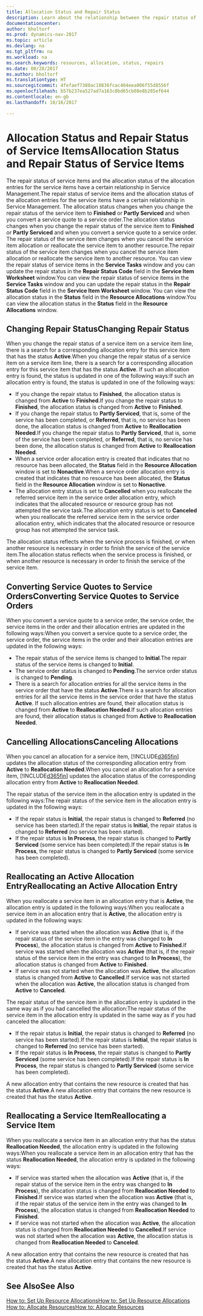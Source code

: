 ```yaml
---
title: Allocation Status and Repair Status
description: Learn about the relationship between the repair status of service items and the allocation status of the allocation entries for them.
documentationcenter: 
author: bholtorf
ms.prod: dynamics-nav-2017
ms.topic: article
ms.devlang: na
ms.tgt_pltfrm: na
ms.workload: na
ms.search.keywords: resources, allocation, status, repairs
ms.date: 08/28/2017
ms.author: bholtorf
ms.translationtype: HT
ms.sourcegitcommit: 4fefaef7380ac10836fcac404eea006f55d8556f
ms.openlocfilehash: b57b237ea527ad7a163c0bd65cb08e8b285ef644
ms.contentlocale: en-gb
ms.lasthandoff: 10/16/2017

---
```

# <a name="allocation-status-and-repair-status-of-service-items"></a><span data-ttu-id="8d0c2-103">Allocation Status and Repair Status of Service Items</span><span class="sxs-lookup"><span data-stu-id="8d0c2-103">Allocation Status and Repair Status of Service Items</span></span>
<span data-ttu-id="8d0c2-104">The repair status of service items and the allocation status of the allocation entries for the service items have a certain relationship in Service Management.</span><span class="sxs-lookup"><span data-stu-id="8d0c2-104">The repair status of service items and the allocation status of the allocation entries for the service items have a certain relationship in Service Management.</span></span> <span data-ttu-id="8d0c2-105">The allocation status changes when you change the repair status of the service item to **Finished** or **Partly Serviced** and when you convert a service quote to a service order.</span><span class="sxs-lookup"><span data-stu-id="8d0c2-105">The allocation status changes when you change the repair status of the service item to **Finished** or **Partly Serviced** and when you convert a service quote to a service order.</span></span> <span data-ttu-id="8d0c2-106">The repair status of the service item changes when you cancel the service item allocation or reallocate the service item to another resource.</span><span class="sxs-lookup"><span data-stu-id="8d0c2-106">The repair status of the service item changes when you cancel the service item allocation or reallocate the service item to another resource.</span></span> <span data-ttu-id="8d0c2-107">You can view the repair status of service items in the **Service Tasks** window and you can update the repair status in the **Repair Status Code** field in the **Service Item Worksheet** window.</span><span class="sxs-lookup"><span data-stu-id="8d0c2-107">You can view the repair status of service items in the **Service Tasks** window and you can update the repair status in the **Repair Status Code** field in the **Service Item Worksheet** window.</span></span> <span data-ttu-id="8d0c2-108">You can view the allocation status in the **Status** field in the **Resource Allocations** window.</span><span class="sxs-lookup"><span data-stu-id="8d0c2-108">You can view the allocation status in the **Status** field in the **Resource Allocations** window.</span></span>  
  
## <a name="changing-repair-status"></a><span data-ttu-id="8d0c2-109">Changing Repair Status</span><span class="sxs-lookup"><span data-stu-id="8d0c2-109">Changing Repair Status</span></span>  
<span data-ttu-id="8d0c2-110">When you change the repair status of a service item on a service item line, there is a search for a corresponding allocation entry for this service item that has the status **Active**.</span><span class="sxs-lookup"><span data-stu-id="8d0c2-110">When you change the repair status of a service item on a service item line, there is a search for a corresponding allocation entry for this service item that has the status **Active**.</span></span> <span data-ttu-id="8d0c2-111">If such an allocation entry is found, the status is updated in one of the following ways:</span><span class="sxs-lookup"><span data-stu-id="8d0c2-111">If such an allocation entry is found, the status is updated in one of the following ways:</span></span>  
  
* <span data-ttu-id="8d0c2-112">If you change the repair status to **Finished**, the allocation status is changed from **Active** to **Finished**.</span><span class="sxs-lookup"><span data-stu-id="8d0c2-112">If you change the repair status to **Finished**, the allocation status is changed from **Active** to **Finished**.</span></span>  
* <span data-ttu-id="8d0c2-113">If you change the repair status to **Partly Serviced**, that is, some of the service has been completed, or **Referred**, that is, no service has been done, the allocation status is changed from **Active** to **Reallocation Needed**.</span><span class="sxs-lookup"><span data-stu-id="8d0c2-113">If you change the repair status to **Partly Serviced**, that is, some of the service has been completed, or **Referred**, that is, no service has been done, the allocation status is changed from **Active** to **Reallocation Needed**.</span></span>  
* <span data-ttu-id="8d0c2-114">When a service order allocation entry is created that indicates that no resource has been allocated, the **Status** field in the **Resource Allocation** window is set to **Nonactive**.</span><span class="sxs-lookup"><span data-stu-id="8d0c2-114">When a service order allocation entry is created that indicates that no resource has been allocated, the **Status** field in the **Resource Allocation** window is set to **Nonactive**.</span></span>  
* <span data-ttu-id="8d0c2-115">The allocation entry status is set to **Cancelled** when you reallocate the referred service item in the service order allocation entry, which indicates that the allocated resource or resource group has not attempted the service task.</span><span class="sxs-lookup"><span data-stu-id="8d0c2-115">The allocation entry status is set to **Canceled** when you reallocate the referred service item in the service order allocation entry, which indicates that the allocated resource or resource group has not attempted the service task.</span></span>  
  
<span data-ttu-id="8d0c2-116">The allocation status reflects when the service process is finished, or when another resource is necessary in order to finish the service of the service item.</span><span class="sxs-lookup"><span data-stu-id="8d0c2-116">The allocation status reflects when the service process is finished, or when another resource is necessary in order to finish the service of the service item.</span></span>  
  
## <a name="converting-service-quotes-to-service-orders"></a><span data-ttu-id="8d0c2-117">Converting Service Quotes to Service Orders</span><span class="sxs-lookup"><span data-stu-id="8d0c2-117">Converting Service Quotes to Service Orders</span></span>  
<span data-ttu-id="8d0c2-118">When you convert a service quote to a service order, the service order, the service items in the order and their allocation entries are updated in the following ways:</span><span class="sxs-lookup"><span data-stu-id="8d0c2-118">When you convert a service quote to a service order, the service order, the service items in the order and their allocation entries are updated in the following ways:</span></span>  
  
* <span data-ttu-id="8d0c2-119">The repair status of the service items is changed to **Initial**.</span><span class="sxs-lookup"><span data-stu-id="8d0c2-119">The repair status of the service items is changed to **Initial**.</span></span>  
* <span data-ttu-id="8d0c2-120">The service order status is changed to **Pending**.</span><span class="sxs-lookup"><span data-stu-id="8d0c2-120">The service order status is changed to **Pending**.</span></span>  
* <span data-ttu-id="8d0c2-121">There is a search for allocation entries for all the service items in the service order that have the status **Active**.</span><span class="sxs-lookup"><span data-stu-id="8d0c2-121">There is a search for allocation entries for all the service items in the service order that have the status **Active**.</span></span> <span data-ttu-id="8d0c2-122">If such allocation entries are found, their allocation status is changed from **Active** to **Reallocation Needed**.</span><span class="sxs-lookup"><span data-stu-id="8d0c2-122">If such allocation entries are found, their allocation status is changed from **Active** to **Reallocation Needed**.</span></span>  
  
## <a name="canceling-allocations"></a><span data-ttu-id="8d0c2-123">Cancelling Allocations</span><span class="sxs-lookup"><span data-stu-id="8d0c2-123">Canceling Allocations</span></span>  
<span data-ttu-id="8d0c2-124">When you cancel an allocation for a service item, [!INCLUDE[d365fin](includes/d365fin_md.md)] updates the allocation status of the corresponding allocation entry from **Active** to **Reallocation Needed**.</span><span class="sxs-lookup"><span data-stu-id="8d0c2-124">When you cancel an allocation for a service item, [!INCLUDE[d365fin](includes/d365fin_md.md)] updates the allocation status of the corresponding allocation entry from **Active** to **Reallocation Needed**.</span></span>

<span data-ttu-id="8d0c2-125">The repair status of the service item in the allocation entry is updated in the following ways:</span><span class="sxs-lookup"><span data-stu-id="8d0c2-125">The repair status of the service item in the allocation entry is updated in the following ways:</span></span>  
  
* <span data-ttu-id="8d0c2-126">If the repair status is **Initial**, the repair status is changed to **Referred** (no service has been started).</span><span class="sxs-lookup"><span data-stu-id="8d0c2-126">If the repair status is **Initial**, the repair status is changed to **Referred** (no service has been started).</span></span>  
* <span data-ttu-id="8d0c2-127">If the repair status is **In Process**, the repair status is changed to **Partly Serviced** (some service has been completed).</span><span class="sxs-lookup"><span data-stu-id="8d0c2-127">If the repair status is **In Process**, the repair status is changed to **Partly Serviced** (some service has been completed).</span></span>  
  
## <a name="reallocating-an-active-allocation-entry"></a><span data-ttu-id="8d0c2-128">Reallocating an Active Allocation Entry</span><span class="sxs-lookup"><span data-stu-id="8d0c2-128">Reallocating an Active Allocation Entry</span></span>  
<span data-ttu-id="8d0c2-129">When you reallocate a service item in an allocation entry that is **Active**, the allocation entry is updated in the following ways:</span><span class="sxs-lookup"><span data-stu-id="8d0c2-129">When you reallocate a service item in an allocation entry that is **Active**, the allocation entry is updated in the following ways:</span></span>  
  
* <span data-ttu-id="8d0c2-130">If service was started when the allocation was **Active** (that is, if the repair status of the service item in the entry was changed to **In Process**), the allocation status is changed from **Active** to **Finished**.</span><span class="sxs-lookup"><span data-stu-id="8d0c2-130">If service was started when the allocation was **Active** (that is, if the repair status of the service item in the entry was changed to **In Process**), the allocation status is changed from **Active** to **Finished**.</span></span>  
* <span data-ttu-id="8d0c2-131">If service was not started when the allocation was **Active**, the allocation status is changed from **Active** to **Cancelled**.</span><span class="sxs-lookup"><span data-stu-id="8d0c2-131">If service was not started when the allocation was **Active**, the allocation status is changed from **Active** to **Canceled**.</span></span>  
  
<span data-ttu-id="8d0c2-132">The repair status of the service item in the allocation entry is updated in the same way as if you had cancelled the allocation:</span><span class="sxs-lookup"><span data-stu-id="8d0c2-132">The repair status of the service item in the allocation entry is updated in the same way as if you had canceled the allocation:</span></span>  
  
* <span data-ttu-id="8d0c2-133">If the repair status is **Initial**, the repair status is changed to **Referred** (no service has been started).</span><span class="sxs-lookup"><span data-stu-id="8d0c2-133">If the repair status is **Initial**, the repair status is changed to **Referred** (no service has been started).</span></span>  
* <span data-ttu-id="8d0c2-134">If the repair status is **In Process**, the repair status is changed to **Partly Serviced** (some service has been completed).</span><span class="sxs-lookup"><span data-stu-id="8d0c2-134">If the repair status is **In Process**, the repair status is changed to **Partly Serviced** (some service has been completed).</span></span>  
  
<span data-ttu-id="8d0c2-135">A new allocation entry that contains the new resource is created that has the status **Active**.</span><span class="sxs-lookup"><span data-stu-id="8d0c2-135">A new allocation entry that contains the new resource is created that has the status **Active**.</span></span>  
  
## <a name="reallocating-a-service-item"></a><span data-ttu-id="8d0c2-136">Reallocating a Service Item</span><span class="sxs-lookup"><span data-stu-id="8d0c2-136">Reallocating a Service Item</span></span>  
<span data-ttu-id="8d0c2-137">When you reallocate a service item in an allocation entry that has the status **Reallocation Needed**, the allocation entry is updated in the following ways:</span><span class="sxs-lookup"><span data-stu-id="8d0c2-137">When you reallocate a service item in an allocation entry that has the status **Reallocation Needed**, the allocation entry is updated in the following ways:</span></span>  
  
* <span data-ttu-id="8d0c2-138">If service was started when the allocation was **Active** (that is, if the repair status of the service item in the entry was changed to **In Process**), the allocation status is changed from **Reallocation Needed** to **Finished**.</span><span class="sxs-lookup"><span data-stu-id="8d0c2-138">If service was started when the allocation was **Active** (that is, if the repair status of the service item in the entry was changed to **In Process**), the allocation status is changed from **Reallocation Needed** to **Finished**.</span></span>  
* <span data-ttu-id="8d0c2-139">If service was not started when the allocation was **Active**, the allocation status is changed from **Reallocation Needed** to **Cancelled**.</span><span class="sxs-lookup"><span data-stu-id="8d0c2-139">If service was not started when the allocation was **Active**, the allocation status is changed from **Reallocation Needed** to **Canceled**.</span></span>  
  
<span data-ttu-id="8d0c2-140">A new allocation entry that contains the new resource is created that has the status **Active**.</span><span class="sxs-lookup"><span data-stu-id="8d0c2-140">A new allocation entry that contains the new resource is created that has the status **Active**.</span></span>  
  
## <a name="see-also"></a><span data-ttu-id="8d0c2-141">See Also</span><span class="sxs-lookup"><span data-stu-id="8d0c2-141">See Also</span></span>  
[<span data-ttu-id="8d0c2-142">How to: Set Up Resource Allocations</span><span class="sxs-lookup"><span data-stu-id="8d0c2-142">How to: Set Up Resource Allocations</span></span>](service-how-setup-resource-allocation.md)  
[<span data-ttu-id="8d0c2-143">How to: Allocate Resources</span><span class="sxs-lookup"><span data-stu-id="8d0c2-143">How to: Allocate Resources</span></span>](service-how-to-allocate-resources.md)  



